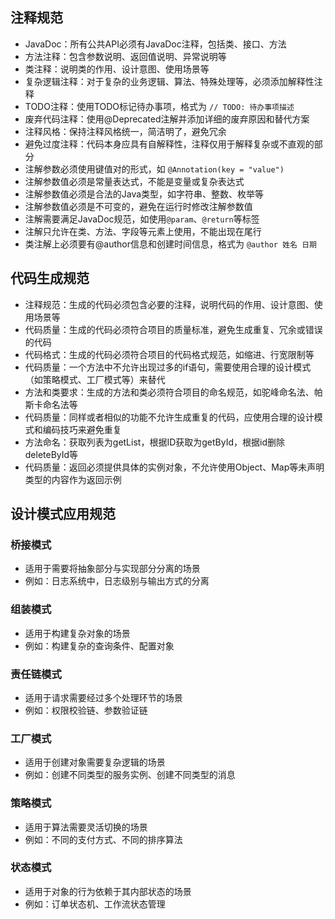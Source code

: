 
## 注释规范
- JavaDoc：所有公共API必须有JavaDoc注释，包括类、接口、方法
- 方法注释：包含参数说明、返回值说明、异常说明等
- 类注释：说明类的作用、设计意图、使用场景等
- 复杂逻辑注释：对于复杂的业务逻辑、算法、特殊处理等，必须添加解释性注释
- TODO注释：使用TODO标记待办事项，格式为 `// TODO: 待办事项描述`
- 废弃代码注释：使用@Deprecated注解并添加详细的废弃原因和替代方案
- 注释风格：保持注释风格统一，简洁明了，避免冗余
- 避免过度注释：代码本身应具有自解释性，注释仅用于解释复杂或不直观的部分
- 注解参数必须使用键值对的形式，如 `@Annotation(key = "value")`
- 注解参数值必须是常量表达式，不能是变量或复杂表达式
- 注解参数值必须是合法的Java类型，如字符串、整数、枚举等
- 注解参数值必须是不可变的，避免在运行时修改注解参数值
- 注解需要满足JavaDoc规范，如使用`@param`、`@return`等标签
- 注解只允许在类、方法、字段等元素上使用，不能出现在尾行
- 类注解上必须要有@author信息和创建时间信息，格式为 `@author 姓名 日期`

## 代码生成规范
- 注释规范：生成的代码必须包含必要的注释，说明代码的作用、设计意图、使用场景等
- 代码质量：生成的代码必须符合项目的质量标准，避免生成重复、冗余或错误的代码
- 代码格式：生成的代码必须符合项目的代码格式规范，如缩进、行宽限制等
- 代码质量：一个方法中不允许出现过多的if语句，需要使用合理的设计模式（如策略模式、工厂模式等）来替代
- 方法和类要求：生成的方法和类必须符合项目的命名规范，如驼峰命名法、帕斯卡命名法等
- 代码质量：同样或者相似的功能不允许生成重复的代码，应使用合理的设计模式和编码技巧来避免重复
- 方法命名：获取列表为getList，根据ID获取为getById，根据id删除deleteById等
- 代码质量：返回必须提供具体的实例对象，不允许使用Object、Map等未声明类型的内容作为返回示例


## 设计模式应用规范
### 桥接模式
- 适用于需要将抽象部分与实现部分分离的场景
- 例如：日志系统中，日志级别与输出方式的分离

### 组装模式
- 适用于构建复杂对象的场景
- 例如：构建复杂的查询条件、配置对象

### 责任链模式
- 适用于请求需要经过多个处理环节的场景
- 例如：权限校验链、参数验证链

### 工厂模式
- 适用于创建对象需要复杂逻辑的场景
- 例如：创建不同类型的服务实例、创建不同类型的消息

### 策略模式
- 适用于算法需要灵活切换的场景
- 例如：不同的支付方式、不同的排序算法

### 状态模式
- 适用于对象的行为依赖于其内部状态的场景
- 例如：订单状态机、工作流状态管理